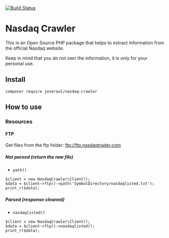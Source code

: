 [![Build Status](https://travis-ci.org/joseraul/nasdaq-crawler.svg?branch=master)](https://travis-ci.org/joseraul/nasdaq-crawler)

# Nasdaq Crawler
This is an Open Source PHP package that helps to extract information from the official Nasdaq website.

Keep in mind that you do not own the information, it is only for your personal use.

## Install
```
composer require joseraul/nasdaq-crawler 
```

## How to use

### Resources
#### FTP
Get files from the ftp folder: ftp://ftp.nasdaqtrader.com

##### Not parsed (return the raw file)
* `path()`
```
$client = new NasdaqCrawler\Client();
$data = $client->ftp()->path('SymbolDirectory/nasdaqlisted.txt');
print_r($data);
```
 
##### Parsed (response cleaned)
* `nasdaqlisted()`
```
$client = new NasdaqCrawler\Client();
$data = $client->ftp()->nasdaqlisted();
print_r($data);
```
